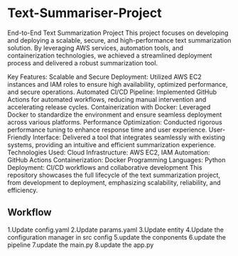 # Text-Summariser-Project
End-to-End Text Summarization Project
This project focuses on developing and deploying a scalable, secure, and high-performance text summarization solution. By leveraging AWS services, automation tools, and containerization technologies, we achieved a streamlined deployment process and delivered a robust summarization tool.

Key Features:
Scalable and Secure Deployment: Utilized AWS EC2 instances and IAM roles to ensure high availability, optimized performance, and secure operations.
Automated CI/CD Pipeline: Implemented GitHub Actions for automated workflows, reducing manual intervention and accelerating release cycles.
Containerization with Docker: Leveraged Docker to standardize the environment and ensure seamless deployment across various platforms.
Performance Optimization: Conducted rigorous performance tuning to enhance response time and user experience.
User-Friendly Interface: Delivered a tool that integrates seamlessly with existing systems, providing an intuitive and efficient summarization experience.
Technologies Used:
Cloud Infrastructure: AWS EC2, IAM
Automation: GitHub Actions
Containerization: Docker
Programming Languages: Python
Deployment: CI/CD workflows and collaborative development
This repository showcases the full lifecycle of the text summarization project, from development to deployment, emphasizing scalability, reliability, and efficiency.


## Workflow
1.Update config.yaml
2.Update params.yaml
3.Update entity
4.Update the configuration manager in src config
5.update the conponents
6.update the pipeline
7.update the main.py
8.update the app.py
